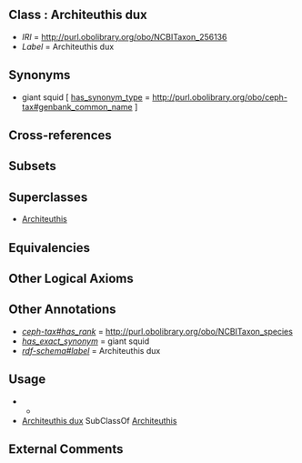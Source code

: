 
## Class : Architeuthis dux

 * *IRI* = http://purl.obolibrary.org/obo/NCBITaxon_256136
 * *Label* = Architeuthis dux

## Synonyms

 * giant squid [ [has_synonym_type](../../pe/oboInOwl#hasSynonymType.md) = http://purl.obolibrary.org/obo/ceph-tax#genbank_common_name ]

## Cross-references


## Subsets


## Superclasses

 * [Architeuthis](../../NCBITaxon/55/NCBITaxon_34555.md)

## Equivalencies


## Other Logical Axioms


## Other Annotations

 * *[ceph-tax#has_rank](../../ceph-tax#has/nk/ceph-tax#has_rank.md)* = http://purl.obolibrary.org/obo/NCBITaxon_species
 * *[has_exact_synonym](../../ym/oboInOwl#hasExactSynonym.md)* = giant squid
 * *[rdf-schema#label](../../el/rdf-schema#label.md)* = Architeuthis dux

## Usage

 * -
 * [Architeuthis dux](../../NCBITaxon/36/NCBITaxon_256136.md) SubClassOf [Architeuthis](../../NCBITaxon/55/NCBITaxon_34555.md)

## External Comments

